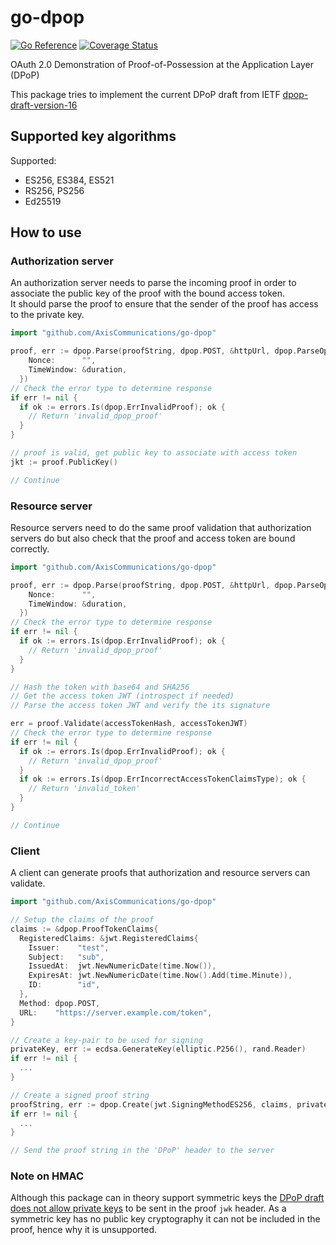 # go-dpop

[![Go Reference](https://pkg.go.dev/badge/github.com/AxisCommunications/go-dpop.svg)](https://pkg.go.dev/github.com/AxisCommunications/go-dpop)
[![Coverage Status](https://badge.coveralls.io/repos/github/AxisCommunications/go-dpop/badge.svg?branch=main)](https://badge.coveralls.io/github/AxisCommunications/go-dpop?branch=main)

OAuth 2.0 Demonstration of Proof-of-Possession at the Application Layer (DPoP)

This package tries to implement the current DPoP draft from IETF
[dpop-draft-version-16](https://datatracker.ietf.org/doc/html/draft-ietf-oauth-dpop)

## Supported key algorithms

Supported:

- ES256, ES384, ES521
- RS256, PS256
- Ed25519

## How to use

### Authorization server

An authorization server needs to parse the incoming proof in order to associate the public key of the proof with the bound access token.  
It should parse the proof to ensure that the sender of the proof has access to the private key.

```go
import "github.com/AxisCommunications/go-dpop"

proof, err := dpop.Parse(proofString, dpop.POST, &httpUrl, dpop.ParseOptions{
    Nonce:      "",
    TimeWindow: &duration,
  })
// Check the error type to determine response
if err != nil {
  if ok := errors.Is(dpop.ErrInvalidProof); ok {
    // Return 'invalid_dpop_proof'
  }
}

// proof is valid, get public key to associate with access token
jkt := proof.PublicKey()

// Continue
```

### Resource server

Resource servers need to do the same proof validation that authorization servers do but also check that the proof and access token are bound correctly.

```go
import "github.com/AxisCommunications/go-dpop"

proof, err := dpop.Parse(proofString, dpop.POST, &httpUrl, dpop.ParseOptions{
    Nonce:      "",
    TimeWindow: &duration,
  })
// Check the error type to determine response
if err != nil {
  if ok := errors.Is(dpop.ErrInvalidProof); ok {
    // Return 'invalid_dpop_proof'
  }
}

// Hash the token with base64 and SHA256
// Get the access token JWT (introspect if needed)
// Parse the access token JWT and verify the its signature

err = proof.Validate(accessTokenHash, accessTokenJWT)
// Check the error type to determine response
if err != nil {
  if ok := errors.Is(dpop.ErrInvalidProof); ok {
    // Return 'invalid_dpop_proof'
  }
  if ok := errors.Is(dpop.ErrIncorrectAccessTokenClaimsType); ok {
    // Return 'invalid_token'
  }
}

// Continue
```

### Client

A client can generate proofs that authorization and resource servers can validate.

```go
import "github.com/AxisCommunications/go-dpop"

// Setup the claims of the proof
claims := &dpop.ProofTokenClaims{
  RegisteredClaims: &jwt.RegisteredClaims{
    Issuer:    "test",
    Subject:   "sub",
    IssuedAt:  jwt.NewNumericDate(time.Now()),
    ExpiresAt: jwt.NewNumericDate(time.Now().Add(time.Minute)),
    ID:        "id",
  },
  Method: dpop.POST,
  URL:    "https://server.example.com/token",
}

// Create a key-pair to be used for signing
privateKey, err := ecdsa.GenerateKey(elliptic.P256(), rand.Reader)
if err != nil {
  ...
}

// Create a signed proof string
proofString, err := dpop.Create(jwt.SigningMethodES256, claims, privateKey)
if err != nil {
  ...
}

// Send the proof string in the 'DPoP' header to the server
```

### Note on HMAC

Although this package can in theory support symmetric keys the [DPoP draft does not allow private keys](https://datatracker.ietf.org/doc/html/draft-ietf-oauth-dpop#name-dpop-proof-jwt-syntax) to be sent in the proof `jwk` header. As a symmetric key has no public key cryptography it can not be included in the proof, hence why it is unsupported.
